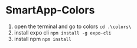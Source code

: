 # SmartApp-Colors

1) open the terminal and go to colors ``cd .\colors\``
2) install expo cli ``npm install -g expo-cli``
3) install npm ``npm install``